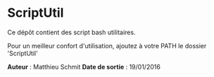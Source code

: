 # ScriptUtil

Ce dépôt contient des script bash utilitaires.

Pour un meilleur confort d'utilisation, ajoutez à votre PATH le dossier 'ScriptUtil'


<strong>Auteur</strong> : Matthieu Schmit
<strong>Date de sortie</strong> : 19/01/2016